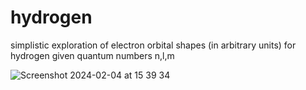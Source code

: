 # hydrogen
simplistic exploration of electron orbital shapes (in arbitrary units) for hydrogen given quantum numbers n,l,m

![Screenshot 2024-02-04 at 15 39 34](https://github.com/1223423/hydrogen/assets/40682719/64bae685-891c-4ccd-946e-2074e98e2d58)
